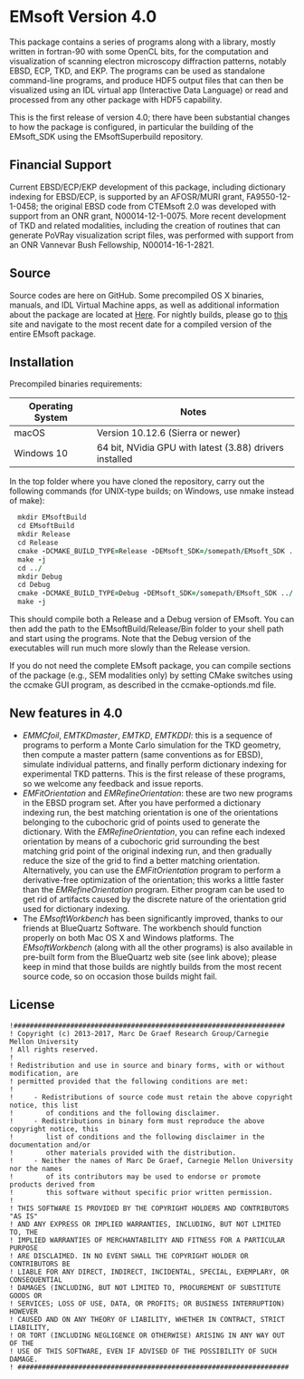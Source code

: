 # EMsoft Version 4.0 #

This package contains a series of programs along with a library, mostly written in fortran-90 with some OpenCL bits, for the computation and visualization of scanning electron microscopy diffraction patterns, notably EBSD, ECP, TKD, and EKP. The programs can be used as standalone command-line programs, and produce HDF5 output files that can then be visualized using an IDL virtual app (Interactive Data Language) or read and processed from any other package with HDF5 capability.

This is the first release of version 4.0; there have been substantial changes to how the package is configured, in particular the building of the EMsoft_SDK using the EMsoftSuperbuild repository.

## Financial Support ##
Current EBSD/ECP/EKP development of this package, including dictionary indexing for EBSD/ECP, is supported by an AFOSR/MURI grant, FA9550-12-1-0458; the original EBSD code from CTEMsoft 2.0 was developed with support from an ONR grant, N00014-12-1-0075.  More recent development of TKD and related modalities, including the creation of routines that can generate PoVRay visualization script files, was performed with support from an ONR Vannevar Bush Fellowship, N00014-­16-­1-­2821.

## Source ##
Source codes are here on GitHub. Some precompiled OS X binaries, manuals, and IDL Virtual Machine apps, as well as additional information about the package are located at [Here](http://muri.materials.cmu.edu/?p=858).  For nightly builds, please go to [this](http://www.bluequartz.net/binaries/EMsoft/experimental) site and navigate to the most recent date for a compiled version of the entire EMsoft package.

## Installation ##

Precompiled binaries requirements:

|  Operating System | Notes |
|-------------------|-------|
| macOS | Version 10.12.6 (Sierra or newer) |
| Windows 10 | 64 bit, NVidia GPU with latest (3.88) drivers installed |


In the top folder where you have cloned the repository, carry out the following commands (for UNIX-type builds; on Windows, use nmake instead of make):

```fortran
  mkdir EMsoftBuild
  cd EMsoftBuild
  mkdir Release
  cd Release
  cmake -DCMAKE_BUILD_TYPE=Release -DEMsoft_SDK=/somepath/EMsoft_SDK ../../EMsoft
  make -j
  cd ../
  mkdir Debug
  cd Debug
  cmake -DCMAKE_BUILD_TYPE=Debug -DEMsoft_SDK=/somepath/EMsoft_SDK ../../EMsoft
  make -j

```
This should compile both a Release and a Debug version of EMsoft. You can then add the path to the EMsoftBuild/Release/Bin folder to your shell path and start using the programs.  Note that the Debug version of the executables will run much more slowly than the Release version.

If you do not need the complete EMsoft package, you can compile sections of the package (e.g., SEM modalities only) by setting CMake switches using the ccmake GUI program, as described in the ccmake-optionds.md file. 


## New features in 4.0 ##
- *EMMCfoil*, *EMTKDmaster*, *EMTKD*, *EMTKDDI*: this is a sequence of programs to perform a Monte Carlo simulation for the TKD geometry, then compute a master pattern (same conventions as for EBSD), simulate individual patterns, and finally perform dictionary indexing for experimental TKD patterns.  This is the first release of these programs, so we welcome any feedback and issue reports.
- *EMFitOrientation* and *EMRefineOrientation*: these are two new programs in the EBSD program set.  After you have performed a dictionary indexing run, the best matching orientation is one of the orientations belonging to the cubochoric grid of points used to generate the dictionary. With the *EMRefineOrientation*, you can refine each indexed orientation by means of a cubochoric grid surrounding the best matching grid point of the original indexing run, and then gradually reduce the size of the grid to find a better matching orientation.  Alternatively, you can use the *EMFitOrientation* program to perform a derivative-free optimization of the orientation; this works a little faster than the *EMRefineOrientation* program.  Either program can be used to get rid of artifacts caused by the discrete nature of the orientation grid used for dictionary indexing.
- The *EMsoftWorkbench* has been significantly improved, thanks to our friends at BlueQuartz Software. The workbench should function properly on both Mac OS X and Windows platforms.  The *EMsoftWorkbench* (along with all the other programs) is also available in pre-built form from the BlueQuartz web site (see link above); please keep in mind that those builds are nightly builds from the most recent source code, so on occasion those builds might fail.

## License ##

	!###################################################################
	! Copyright (c) 2013-2017, Marc De Graef Research Group/Carnegie Mellon University
	! All rights reserved.
	!
	! Redistribution and use in source and binary forms, with or without modification, are 
	! permitted provided that the following conditions are met:
	!
	!     - Redistributions of source code must retain the above copyright notice, this list 
	!        of conditions and the following disclaimer.
	!     - Redistributions in binary form must reproduce the above copyright notice, this 
	!        list of conditions and the following disclaimer in the documentation and/or 
	!        other materials provided with the distribution.
	!     - Neither the names of Marc De Graef, Carnegie Mellon University nor the names 
	!        of its contributors may be used to endorse or promote products derived from 
	!        this software without specific prior written permission.
	!
	! THIS SOFTWARE IS PROVIDED BY THE COPYRIGHT HOLDERS AND CONTRIBUTORS "AS IS" 
	! AND ANY EXPRESS OR IMPLIED WARRANTIES, INCLUDING, BUT NOT LIMITED TO, THE 
	! IMPLIED WARRANTIES OF MERCHANTABILITY AND FITNESS FOR A PARTICULAR PURPOSE 
	! ARE DISCLAIMED. IN NO EVENT SHALL THE COPYRIGHT HOLDER OR CONTRIBUTORS BE 
	! LIABLE FOR ANY DIRECT, INDIRECT, INCIDENTAL, SPECIAL, EXEMPLARY, OR CONSEQUENTIAL 
	! DAMAGES (INCLUDING, BUT NOT LIMITED TO, PROCUREMENT OF SUBSTITUTE GOODS OR 
	! SERVICES; LOSS OF USE, DATA, OR PROFITS; OR BUSINESS INTERRUPTION) HOWEVER 
	! CAUSED AND ON ANY THEORY OF LIABILITY, WHETHER IN CONTRACT, STRICT LIABILITY, 
	! OR TORT (INCLUDING NEGLIGENCE OR OTHERWISE) ARISING IN ANY WAY OUT OF THE 
	! USE OF THIS SOFTWARE, EVEN IF ADVISED OF THE POSSIBILITY OF SUCH DAMAGE.
	! ###################################################################

